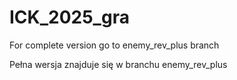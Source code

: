 # ICK_2025_gra

For complete version go to enemy_rev_plus branch

Pełna wersja znajduje się w branchu enemy_rev_plus
